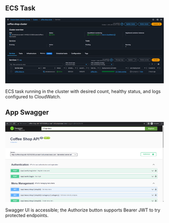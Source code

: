 ## ECS Task
![ECS Task](./images/ecs-task.png)

ECS task running in the cluster with desired count, healthy status, and logs configured to CloudWatch.

## App Swagger
![App Swagger](./images/app-swagger.png)

Swagger UI is accessible; the Authorize button supports Bearer JWT to try protected endpoints.
